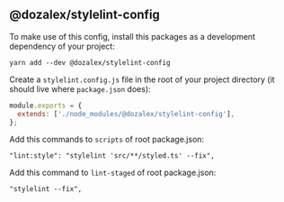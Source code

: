 ## @dozalex/stylelint-config

To make use of this config, install this packages as a development dependency of your project:

```
yarn add --dev @dozalex/stylelint-config
```

Create a `stylelint.config.js` file in the root of your project directory (it should live where `package.json` does):

```js
module.exports = {
  extends: ['./node_modules/@dozalex/stylelint-config'],
};
```

Add this commands to `scripts` of root package.json:

```
"lint:style": "stylelint 'src/**/styled.ts' --fix",
```

Add this command to `lint-staged` of root package.json:
```
"stylelint --fix",
```

